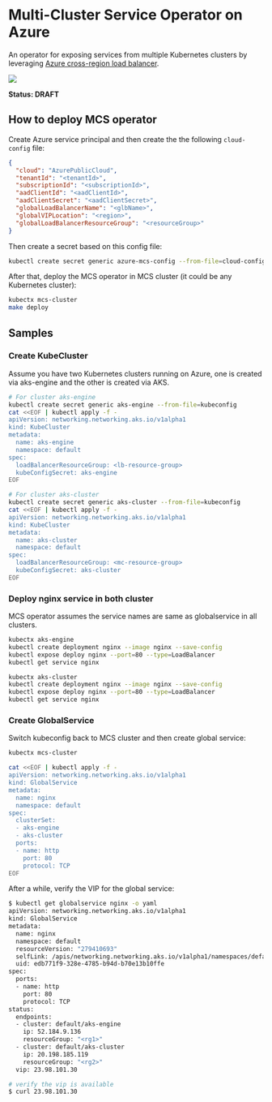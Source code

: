 # Multi-Cluster Service Operator on Azure

An operator for exposing services from multiple Kubernetes clusters by leveraging [Azure cross-region load balancer](https://docs.microsoft.com/en-us/azure/load-balancer/cross-region-overview).

![](https://docs.microsoft.com/en-us/azure/load-balancer/media/cross-region-overview/cross-region-load-balancer.png)

**Status: DRAFT**

## How to deploy MCS operator

Create Azure service principal and then create the the following `cloud-config` file:

```json
{
  "cloud": "AzurePublicCloud",
  "tenantId": "<tenantId>",
  "subscriptionId": "<subscriptionId>",
  "aadClientId": "<aadClientId>",
  "aadClientSecret": "<aadClientSecret>",
  "globalLoadBalancerName": "<glbName>",
  "globalVIPLocation": "<region>",
  "globalLoadBalancerResourceGroup": "<resourceGroup>"
}
```

Then create a secret based on this config file:

```sh
kubectl create secret generic azure-mcs-config --from-file=cloud-config
```

After that, deploy the MCS operator in MCS cluster (it could be any Kubernetes cluster):

```sh
kubectx mcs-cluster
make deploy
```

## Samples

### Create KubeCluster

Assume you have two Kubernetes clusters running on Azure, one is created via aks-engine and the other is created via AKS.

```sh
# For cluster aks-engine
kubectl create secret generic aks-engine --from-file=kubeconfig
cat <<EOF | kubectl apply -f -
apiVersion: networking.networking.aks.io/v1alpha1
kind: KubeCluster
metadata:
  name: aks-engine
  namespace: default
spec:
  loadBalancerResourceGroup: <lb-resource-group>
  kubeConfigSecret: aks-engine
EOF

# For cluster aks-cluster
kubectl create secret generic aks-cluster --from-file=kubeconfig
cat <<EOF | kubectl apply -f -
apiVersion: networking.networking.aks.io/v1alpha1
kind: KubeCluster
metadata:
  name: aks-cluster
  namespace: default
spec:
  loadBalancerResourceGroup: <mc-resource-group>
  kubeConfigSecret: aks-cluster
EOF
```

### Deploy nginx service in both cluster

MCS operator assumes the service names are same as globalservice in all clusters.

```sh
kubectx aks-engine
kubectl create deployment nginx --image nginx --save-config
kubectl expose deploy nginx --port=80 --type=LoadBalancer
kubectl get service nginx

kubectx aks-cluster
kubectl create deployment nginx --image nginx --save-config
kubectl expose deploy nginx --port=80 --type=LoadBalancer
kubectl get service nginx
```

### Create GlobalService

Switch kubeconfig back to MCS cluster and then create global service:

```sh
kubectx mcs-cluster

cat <<EOF | kubectl apply -f -
apiVersion: networking.networking.aks.io/v1alpha1
kind: GlobalService
metadata:
  name: nginx
  namespace: default
spec:
  clusterSet:
  - aks-engine
  - aks-cluster
  ports:
  - name: http
    port: 80
    protocol: TCP
EOF
```

After a while, verify the VIP for the global service:

```sh
$ kubectl get globalservice nginx -o yaml
apiVersion: networking.networking.aks.io/v1alpha1
kind: GlobalService
metadata:
  name: nginx
  namespace: default
  resourceVersion: "279410693"
  selfLink: /apis/networking.networking.aks.io/v1alpha1/namespaces/default/globalservices/nginx
  uid: edb771f9-328e-4785-b94d-b70e13b10ffe
spec:
  ports:
  - name: http
    port: 80
    protocol: TCP
status:
  endpoints:
  - cluster: default/aks-engine
    ip: 52.184.9.136
    resourceGroup: "<rg1>"
  - cluster: default/aks-cluster
    ip: 20.198.185.119
    resourceGroup: "<rg2>"
  vip: 23.98.101.30

# verify the vip is available
$ curl 23.98.101.30
```
